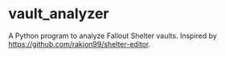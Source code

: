 # vault_analyzer
A Python program to analyze Fallout Shelter vaults. Inspired by https://github.com/rakion99/shelter-editor.
